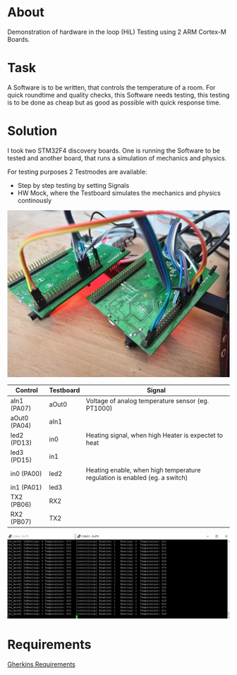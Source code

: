 
# About
Demonstration of hardware in the loop (HiL) Testing using 2 ARM Cortex-M Boards.

# Task
A Software is to be written, that controls the temperature of a room.
For quick roundtime and quality checks, this Software needs testing, this testing is to be done as cheap but as good as possible with quick response time.

# Solution
I took two STM32F4 discovery boards. One is running the Software to be tested and another board, that runs a simulation of mechanics and physics.

For testing purposes 2 Testmodes are available:
- Step by step testing by setting Signals
- HW Mock, where the Testboard simulates the mechanics and physics continously


![Product Name Screen Shot](./doc/wireing.jpeg)

| Control      | Testboard | Signal |
|--------------|-----------|-----------------------------------------------------------------|
| aIn1 (PA07)	 | aOut0     | Voltage of analog temperature sensor (eg. PT1000)               |
| aOut0	(PA04) | aIn1      |                                                                 |
| led2 (PD13)	 | in0       | Heating signal, when high Heater is expectet to heat            |
| led3 (PD15)  | in1       |                                                                 |
| in0	(PA00)   | led2      | Heating enable, when high temperature regulation is enabled (eg. a switch)|
| in1	(PA01)   | led3      |          |
| TX2 (PB06)   | RX2       |          |
| RX2 (PB07)   | TX2       |          |

![Product Name Screen Shot](./doc/hil_running.jpg)


# Requirements
[Gherkins Requirements](https://gitlab.com/dominik.gausa/csharp_bdd/-/blob/master/Features/embedded.feature)
